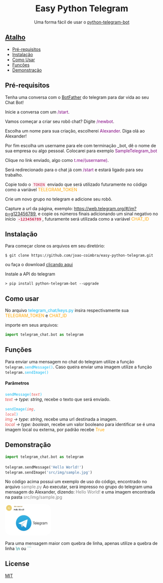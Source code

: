 <h1 align="center">Easy Python Telegram</h1>
<p align="center">Uma forma fácil de usar o <a title='documentação' href="https://github.com/python-telegram-bot/python-telegram-bot">python-telegram-bot</p>

## Atalho
- [Pré-requisitos](#pré-requisitos)
- [Instalação](#instalação)
- [Como Usar](#como-usar)
- [Funções](#funções)
- [Demonstração](#demonstração)

## Pré-requisitos

Tenha uma conversa com o <a href="https://t.me/botfather">BotFather</a> do telegram para dar vida ao seu Chat Bot!

Inicie a conversa com um <span style="color:purple">/start</span>.

Vamos começar a criar seu robô chat? Digite <span style="color:purple">/newbot</span>.

Escolha um nome para sua criação, escolherei <span style="color:purple">Alexander</span>. Diga olá ao Alexander!

Por fim escolha um username para ele com terminação _bot, dê o nome de sua empresa ou algo pessoal. Colocarei para exemplo <span style="color:purple">SampleTelegram_bot</span>

Clique no link enviado, algo como <span style="color:purple !important">t.me/(username)</span>.

Será redirecionado para o chat já com <span style="color:purple">/start</span> e estará ligado para seu trabalho.

Copie todo o <code style="color:#c7254e;background-color: #f9f2f4;padding: 2px 4px;font-size: 90%;border-radius: 4px;">TOKEN</code> enviado que será utilizado futuramente no código como a variável <span style="color:ORANGE">TELEGRAM_TOKEN</span>

Crie um novo grupo no telegram e adicione seu robô.

Capture a url da página, exemplo: https://web.telegram.org/#/im?p=g123456789, e copie os números finais adicionando um sinal negativo no início <code style="color:#c7254e;background-color: #f9f2f4;padding: 2px 4px;font-size: 90%;border-radius: 4px;"><strong>-123456789</strong></code>, futuramente será utilizada como a variável <span style="color:ORANGE">CHAT_ID</span> 

## Instalação

Para começar clone os arquivos em seu diretório:

```shell
$ git clone https://github.com/joao-coimbra/easy-python-telegram.git
```

ou faça o download <a title="download" href="https://">clicando aqui</a>

Instale a API do telegram

```shell
> pip install python-telegram-bot --upgrade
```

## Como usar

No arquivo <span style='color:#0cb7f0;'>telegram_chat/keys.py</span> insira respectivamente sua <span style="color:orange">TELEGRAM_TOKEN</span> e <span style="color:orange">CHAT_ID</span>

importe em seus arquivos:

```python
import telegram_chat.bot as telegram
```

## Funções

Para enviar uma mensagem no chat do telegram utilize a função <code>telegram.<span style='color:#0cb7f0;'>sendMessage()</span></code>.
Caso queira enviar uma imagem utilize a função <code>telegram.<span style='color:#0cb7f0;'>sendImage()</span></code>

#### Parâmetros

<code><span style='color:#0cb7f0;'>sendMessage(<span style='color:#e34f4f;'><i>text</i></span>)</span></code>
<br>
<i><span style='color:#e34f4f;'>text</span> → type: string</i>, recebe o texto que será enviado.

<code><span style='color:#0cb7f0;'>sendImage(<span style='color:#e34f4f;'><i>img</i></span>, <span style='color:#e34f4f;'><i>local</i></span>)</span></code>
<br>
<i><span style='color:#e34f4f;'>img</span> → type: string</i>, recebe uma url destinada a imagem.
<br>
<i><span style='color:#e34f4f;'>local</span> → type: boolean</i>, recebe um valor booleano para identificar se é uma imagem local ou externa, por padrão recebe <span style="color:orange">True</span>

## Demonstração

```python
import telegram_chat.bot as telegram

telegram.sendMessage('Hello World!')
telegram.sendImage('src/img/sample.jpg')
```

No código acima possui um exemplo de uso do código, encontrado no arquivo <span style='color:grey'>sample.py</span>
Ao executar, será impresso no grupo do telegram uma mensagem do Alexander, dizendo: <span style='color:grey'>Hello World!</span> e uma imagem encontrada na pasta <span style='color:grey'>src/img/sample.jpg</span>

<img style='width:30%; border-radius: 20px' src="src/img/result.png">

Para uma mensagem maior com quebra de linha, apenas utilize a quebra de linha <span style='color:teal'>\n</span> ou <span style='color:teal'>```</span>

## License
[MIT](https://choosealicense.com/licenses/mit/)
